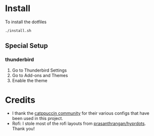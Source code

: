 # Install

To install the dotfiles

```sh
./install.sh
```

## Special Setup

### thunderbird

1. Go to Thunderbird Settings
1. Go to Add-ons and Themes
1. Enable the theme

# Credits

- I thank the [catppuccin community](https://catppuccin.com/) for their various configs that have been used in this project.
- Rofi: I stole most of the rofi layouts from [prasanthrangan/hyprdots](https://github.com/prasanthrangan/hyprdots). Thank you!
